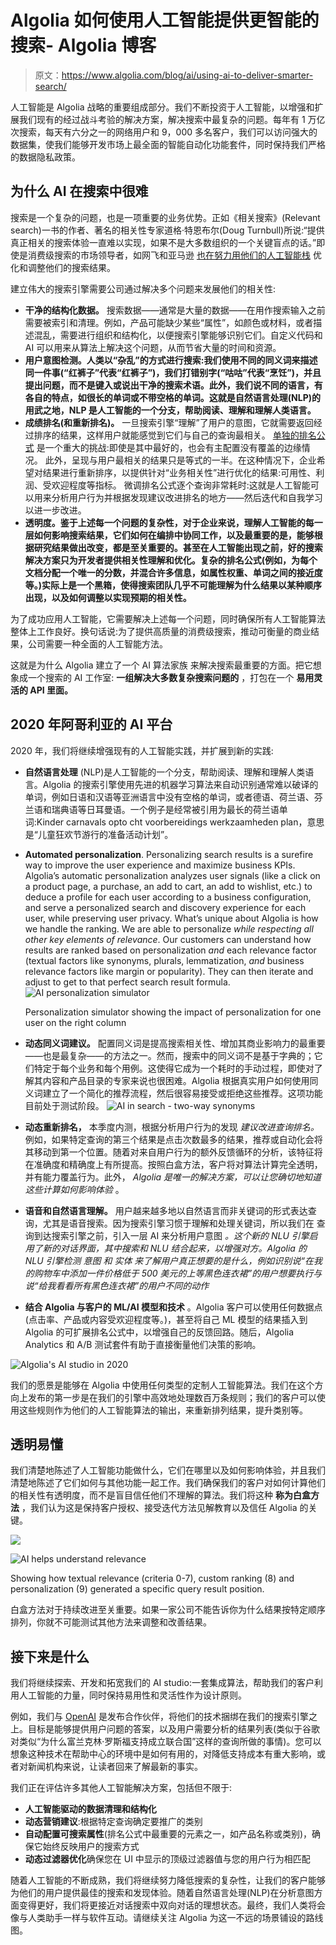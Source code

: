 # Algolia 如何使用人工智能提供更智能的搜索- Algolia 博客

> 原文：<https://www.algolia.com/blog/ai/using-ai-to-deliver-smarter-search/>

人工智能是 Algolia 战略的重要组成部分。我们不断投资于人工智能，以增强和扩展我们现有的经过战斗考验的解决方案，解决搜索中最复杂的问题。每年有 1 万亿次搜索，每天有六分之一的网络用户和 9，000 多名客户，我们可以访问强大的数据集，使我们能够开发市场上最全面的智能自动化功能套件，同时保持我们严格的数据隐私政策。

## [](#why-ai-in-search-is-hard)为什么 AI 在搜索中很难

搜索是一个复杂的问题，也是一项重要的业务优势。正如《相关搜索》(Relevant search)一书的作者、著名的相关性专家道格·特恩布尔(Doug Turnbull)所说:“提供真正相关的搜索体验一直难以实现，如果不是大多数组织的一个关键盲点的话。”即使是消费级搜索的市场领导者，如网飞和亚马逊 [也在努力用他们的人工智能栈](https://www.technologyreview.com/2020/05/11/1001563/covid-pandemic-broken-ai-machine-learning-amazon-retail-fraud-humans-in-the-loop/) 优化和调整他们的搜索结果。

建立伟大的搜索引擎需要公司通过解决多个问题来发展他们的相关性:  

*   **干净的结构化数据。** 搜索数据——通常是大量的数据——在用作搜索输入之前需要被索引和清理。例如，产品可能缺少某些“属性”，如颜色或材料，或者描述混乱，需要进行组织和结构化，以便搜索引擎能够识别它们。自定义代码和 AI 可以用来从算法上解决这个问题，从而节省大量的时间和资源。
*   **用户意图检测。人类以“杂乱”的方式进行搜索:我们使用不同的同义词来描述同一件事(“红裤子”代表“红裤子”)，我们打错别字(“咕咕”代表“烹饪”)，并且提出问题，而不是键入或说出干净的搜索术语。此外，我们说不同的语言，有各自的特点，如很长的单词或不带空格的单词。这就是自然语言处理(NLP)的用武之地，NLP 是人工智能的一个分支，帮助阅读、理解和理解人类语言。**
*   **成绩排名(和重新排名)。** 一旦搜索引擎“理解”了用户的意图，它就需要返回经过排序的结果，这样用户就能感觉到它们与自己的查询最相关。 [单独的排名公式](https://blog.algolia.com/how-algolia-tackled-the-relevance-problem-of-search-engines/) 是一个重大的挑战:即使是其中最好的，也会有主配置没有覆盖的边缘情况。  此外，呈现与用户最相关的结果只是等式的一半。在这种情况下，企业希望对结果进行重新排序，以提供针对“业务相关性”进行优化的结果:可用性、利润、受欢迎程度等指标。 微调排名公式逐个查询非常耗时:这就是人工智能可以用来分析用户行为并根据发现建议改进排名的地方——然后迭代和自我学习以进一步改进。
*   **透明度。鉴于上述每一个问题的复杂性，对于企业来说，理解人工智能的每一层如何影响搜索结果，它们如何在编排中协同工作，以及最重要的是，能够根据研究结果做出改变，都是至关重要的。甚至在人工智能出现之前，好的搜索解决方案只为开发者提供相关性理解和优化。复杂的排名公式(例如，为每个文档分配一个唯一的分数，并混合许多信息，如属性权重、单词之间的接近度等。)实际上是一个黑箱，使得搜索团队几乎不可能理解为什么结果以某种顺序出现，以及如何调整以实现预期的相关性。**

为了成功应用人工智能，它需要解决上述每一个问题，同时确保所有人工智能算法整体上工作良好。换句话说:为了提供高质量的消费级搜索，推动可衡量的商业结果，公司需要一种全面的人工智能方法。

这就是为什么 Algolia 建立了一个 AI 算法家族 来解决搜索最重要的方面。把它想象成一个搜索的 AI 工作室: **一组解决大多数复杂搜索问题的** ，打包在一个 **易用灵活的 API 里面。**

## [](#algolia%e2%80%99s-ai-platform-in-2020%c2%a0)2020 年阿哥利亚的 AI 平台

2020 年，我们将继续增强现有的人工智能实践，并扩展到新的实践:  

*   **自然语言处理** (NLP)是人工智能的一个分支，帮助阅读、理解和理解人类语言。Algolia 的搜索引擎使用先进的机器学习算法来自动识别通常难以破译的单词，例如日语和汉语等亚洲语言中没有空格的单词，或者德语、荷兰语、芬兰语和瑞典语等日耳曼语。一个例子是经常被引用为最长的荷兰语单词:Kinder carnavals opto cht voorbereidings werkzaamheden plan，意思是“儿童狂欢节游行的准备活动计划”。
*   **Automated personalization**. Personalizing search results is a surefire way to improve the user experience and maximize business KPIs. Algolia’s automatic personalization analyzes user signals (like a click on a product page, a purchase, an add to cart, an add to wishlist, etc.) to deduce a profile for each user according to a business configuration, and serve a personalized search and discovery experience for each user, while preserving user privacy. What’s unique about Algolia is how we handle the ranking. We are able to personalize *while respecting all other key elements of relevance*. Our customers can understand how results are ranked based on personalization *and* each relevance factor (textual factors like synonyms, plurals, lemmatization, *and* business relevance factors like margin or popularity). They can then iterate and adjust to get to that perfect search result formula.![AI personalization simulator](img/ca08ad730ad473a03f53471b6597d70b.png)

    Personalization simulator showing the impact of personalization for one user on the right column

*   **动态同义词建议。** 配置同义词是提高搜索相关性、增加其商业影响力的最重要——也是最复杂——的方法之一。然而，搜索中的同义词不是基于字典的；它们特定于每个业务和每个用例。这使得它成为一个耗时的手动过程，即使对了解其内容和产品目录的专家来说也很困难。Algolia 根据真实用户如何使用同义词建立了一个简化的推荐流程，然后很容易接受或拒绝这些推荐。这项功能目前处于测试阶段。 ![AI in search - two-way synonyms](img/9b7319292ad1347ffe6769ff17a9740e.png)
*   **动态重新排名，** 本季度内测，根据分析用户行为的发现 *建议改进查询排名。* 例如，如果特定查询的第三个结果是点击次数最多的结果，推荐或自动化会将其移动到第一个位置。随着对来自用户行为的额外反馈循环的分析，该特征将在准确度和精确度上有所提高。按照白盒方法，客户将对算法计算完全透明，并有能力覆盖行为。此外， *Algolia 是唯一的解决方案，可以让您确切地知道这些计算如何影响体验* 。
*   **语音和自然语言理解。** 用户越来越多地以自然语言而非关键词的形式表达查询，尤其是语音搜索。因为搜索引擎习惯于理解和处理关键词，所以我们在 查询到达搜索引擎之前，引入一层 AI 来分析用户意图 *。这个新的 NLU 引擎启用了新的对话界面，其中搜索和 NLU 结合起来，以增强对方。Algolia 的 NLU 引擎检测 *意图* 和 *实体* 来了解用户真正想要的是什么，例如识别说“在我的购物车中添加一件价格低于 500 美元的上等黑色连衣裙”的用户想要执行与说“给我看看所有黑色连衣裙”的用户不同的动作*
*   **结合 Algolia 与客户的 ML/AI 模型和技术** 。Algolia 客户可以使用任何数据点(点击率、产品或内容受欢迎程度等。)，甚至将自己 ML 模型的结果插入到 Algolia 的可扩展排名公式中，以增强自己的反馈回路。随后，Algolia Analytics 和 A/B 测试套件有助于直接衡量他们决策的影响。

![Algolia's AI studio in 2020](img/a4acd31a704fe0111f9830880c17fb03.png)

我们的愿景是能够在 Algolia 中使用任何类型的定制人工智能算法。我们在这个方向上发布的第一步是在我们的引擎中高效地处理数百万条规则；我们的客户可以使用这些规则作为他们的人工智能算法的输出，来重新排列结果，提升类别等。

## [](#transparent-and-understandable%c2%a0%c2%a0)透明易懂

我们清楚地陈述了人工智能功能做什么，它们在哪里以及如何影响体验，并且我们清楚地陈述了它们如何与其他功能一起工作。我们确保我们的客户对如何计算他们的相关性有透明度，而不是盲目信任他们不理解的算法。我们将这种 **称为白盒方法** ，我们认为这是保持客户授权、接受迭代方法见解教育以及信任 Algolia 的关键。

![](img/316f098707f5c1b956575119e572868e.png)

![AI helps understand relevance ](img/f6ac2b085a2eb0f7e9466510ba8c8df6.png)

Showing how textual relevance (criteria 0-7), custom ranking (8) and personalization (9) generated a specific query result position.

  白盒方法对于持续改进至关重要。如果一家公司不能告诉你为什么结果按特定顺序排列，你就不可能测试其他方法来调整和改善结果。

## [](#what%e2%80%99s-next%c2%a0)接下来是什么

我们将继续探索、开发和拓宽我们的 AI studio:一套集成算法，帮助我们的客户利用人工智能的力量，同时保持易用性和灵活性作为设计原则。

例如，我们与 [OpenAI](https://beta.openai.com/) 是发布合作伙伴，将他们的技术捆绑在我们的搜索引擎之上。目标是能够提供用户问题的答案，以及用户需要分析的结果列表(类似于谷歌对类似“为什么富兰克林·罗斯福支持成立联合国”这样的查询所做的事情)。您可以想象这种技术在帮助中心的环境中是如何有用的，对降低支持成本有重大影响，或者对新闻机构来说，让读者回来了解最新的事实。

我们正在评估许多其他人工智能解决方案，包括但不限于:

*   **人工智能驱动的数据清理和结构化**
*   **动态营销建议**:根据特定查询确定要推广的类别
*   **自动配置可搜索属性**(排名公式中最重要的元素之一，如产品名称或类别)，确保它始终反映用户的搜索方式
*   **动态过滤器优化**确保您在 UI 中显示的顶级过滤器值与您的用户行为相匹配  

随着人工智能的不断成熟，我们将继续努力降低搜索的复杂性，让我们的客户能够为他们的用户提供最佳的搜索和发现体验。随着自然语言处理(NLP)在分析意图方面变得更好，我们将更接近对话搜索中双向对话的理想状态。最终，我们人类将会像与人类助手一样与软件互动。请继续关注 Algolia 为这一不远的场景铺设的路线图。